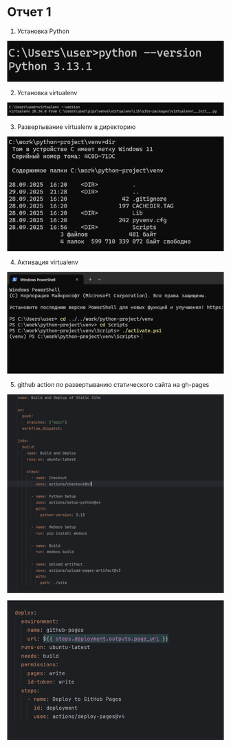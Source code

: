 # Отчет 1

1. Установка Python

![report1.png](assets/report1.png)

2. Установка virtualenv

![report2.png](assets/report2.png)

3. Развертывание virtualenv в директорию

![report3.png](assets/report3.png)

4. Активация virtualenv

![report4.png](assets/report4.png)

5. github action по развертыванию статического сайта на gh-pages

![report5.png](assets/report5.png)

![report6.png](assets/report6.png)